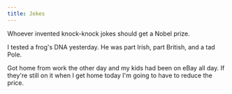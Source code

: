 ```yaml
---
title: Jokes
---
```


Whoever invented knock-knock jokes should get a Nobel prize.

I tested a frog's DNA yesterday. He was part Irish, part British, and a tad Pole.

Got home from work the other day and my kids had been on eBay all day. If they're still on it when I get home today I'm going to have to reduce the price.